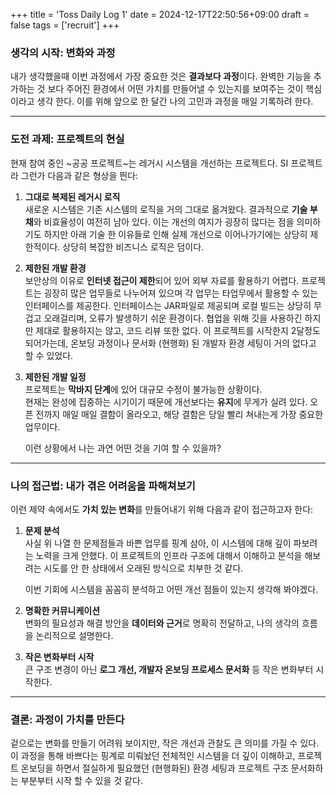 +++
title = 'Toss Daily Log 1'
date = 2024-12-17T22:50:56+09:00
draft = false
tags = ['recruit']
+++

### 생각의 시작: 변화와 과정  

내가 생각했을때 이번 과정에서 가장 중요한 것은 **결과보다 과정**이다. 완벽한 기능을 추가하는 것 보다 주어진 환경에서 어떤 가치를 만들어낼 수 있는지를 보여주는 것이 핵심이라고 생각 한다. 이를 위해 앞으로 한 달간 나의 고민과 과정을 매일 기록하려 한다.  

---

### 도전 과제: 프로젝트의 현실  

현재 참여 중인 ~공공 프로젝트~는 레거시 시스템을 개선하는 프로젝트다. SI 프로젝트라 그런가 다음과 같은 형상을 띈다:  

1. **그대로 복제된 레거시 로직**  
   새로운 시스템은 기존 시스템의 로직을 거의 그대로 옮겨왔다. 결과적으로 **기술 부채**와 비효율성이 여전히 남아 있다. 이는 개선의 여지가 굉장히 많다는 점을 의미하기도 하지만 아래 기술 한 이유들로 인해 실제 개선으로 이어나가기에는 상당히 제한적이다. 상당히 복잡한 비즈니스 로직은 덤이다.

2. **제한된 개발 환경**  
   보안상의 이유로 **인터넷 접근이 제한**되어 있어 외부 자료를 활용하기 어렵다. 프로젝트는 굉장히 많은 업무들로 나누어져 있으며 각 업무는 타업무에서 활용할 수 있는 인터페이스를 제공한다. 인터페이스는 JAR파일로 제공되며 로컬 빌드는 상당히 무겁고 오래걸리며, 오류가 발생하기 쉬운 환경이다. 협업을 위해 깃을 사용하긴 하지만 제대로 활용하지는 않고, 코드 리뷰 또한 없다.
   이 프로젝트를 시작한지 2달정도 되어가는데, 온보딩 과정이나 문서화 (현행화) 된 개발자 환경 세팅이 거의 없다고 할 수 있었다.

3. **제한된 개발 일정**  
   프로젝트는 **막바지 단계**에 있어 대규모 수정이 불가능한 상황이다.  
   현재는 완성에 집중하는 시기이기 때문에 개선보다는 **유지**에 무게가 실려 있다. 오픈 전까지 매일 매일 결함이 올라오고, 해당 결함은 당일 빨리 쳐내는게 가장 중요한 업무이다. 

   이런 상황에서 나는 과연 어떤 것을 기여 할 수 있을까?

---

### 나의 접근법: 내가 겪은 어려움을 파해쳐보기

이런 제약 속에서도 **가치 있는 변화**를 만들어내기 위해 다음과 같이 접근하고자 한다:

1. **문제 분석**  
   사실 위 나열 한 문제점들과 바쁜 업무를 핑계 삼아, 이 시스템에 대해 깊이 파보려는 노력을 크게 안했다. 이 프로젝트의 인프라 구조에 대해서 이해하고 분석을 해보려는 시도를 안 한 상태에서 오래된 방식으로 치부한 것 같다. 
   
   이번 기회에 시스템을 꼼꼼히 분석하고 어떤 개선 점들이 있는지 생각해 봐야겠다.

2. **명확한 커뮤니케이션**  
   변화의 필요성과 해결 방안을 **데이터와 근거**로 명확히 전달하고, 나의 생각의 흐름을 논리적으로 설명한다.

3. **작은 변화부터 시작**  
   큰 구조 변경이 아닌 **로그 개선, 개발자 온보딩 프로세스 문서화** 등 작은 변화부터 시작한다.

---

### 결론: 과정이 가치를 만든다  

겉으로는 변화를 만들기 어려워 보이지만, 작은 개선과 관찰도 큰 의미를 가질 수 있다. 이 과정을 통해 바쁘다는 핑계로 미뤄놨던 전체적인 시스템을 더 깊이 이해하고, 프로젝트 온보딩을 하면서 절실하게 필요했던 (현행화된) 환경 세팅과 프로젝트 구조 문서화하는 부분부터 시작 할 수 있을 것 같다.